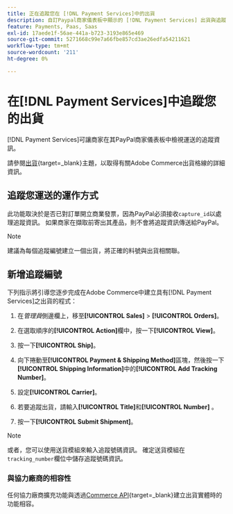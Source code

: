 ```yaml
---
title: 正在追蹤您在 [!DNL Payment Services]中的出貨
description: 自訂Paypal商家儀表板中顯示的 [!DNL Payment Services] 出貨與追蹤資訊。
feature: Payments, Paas, Saas
exl-id: 17aede1f-56ae-441a-b723-3193e865e469
source-git-commit: 5271668c99e7a66fbe857cd3ae26edfa54211621
workflow-type: tm+mt
source-wordcount: '211'
ht-degree: 0%

---
```


# 在[!DNL Payment Services]中追蹤您的出貨

[!DNL Payment Services]可讓商家在其PayPal商家儀表板中檢視運送的追蹤資訊。

請參閱[出貨](https://experienceleague.adobe.com/zh-hant/docs/commerce-admin/stores-sales/order-management/shipments){target=_blank}主題，以取得有關Adobe Commerce出貨格線的詳細資訊。

## 追蹤您運送的運作方式

此功能取決於是否已對訂單開立商業發票，因為PayPal必須接收`capture_id`以處理追蹤資訊。 如果商家在擷取前寄出其產品，則不會將追蹤資訊傳送給PayPal。

>[!NOTE]
>
> 建議為每個追蹤編號建立一個出貨，將正確的料號與出貨相關聯。

## 新增追蹤編號

下列指示將引導您逐步完成在Adobe Commerce中建立具有[!DNL Payment Services]之出貨的程式：

1. 在&#x200B;_管理員_&#x200B;側邊欄上，移至&#x200B;**[!UICONTROL Sales]** > **[!UICONTROL Orders]**。

1. 在選取順序的&#x200B;**[!UICONTROL Action]**&#x200B;欄中，按一下&#x200B;**[!UICONTROL View]**。

1. 按一下&#x200B;**[!UICONTROL Ship]**。

1. 向下捲動至&#x200B;**[!UICONTROL Payment & Shipping Method]**&#x200B;區塊，然後按一下&#x200B;**[!UICONTROL Shipping Information]**&#x200B;中的&#x200B;**[!UICONTROL Add Tracking Number]**。

1. 設定&#x200B;**[!UICONTROL Carrier]**。

1. 若要追蹤出貨，請輸入&#x200B;**[!UICONTROL Title]**&#x200B;和&#x200B;**[!UICONTROL Number]** 。

1. 按一下&#x200B;**[!UICONTROL Submit Shipment]**。

>[!NOTE]
>
> 或者，您可以使用送貨模組來輸入追蹤號碼資訊。 確定送貨模組在`tracking_number`欄位中儲存追蹤號碼資訊。

### 與協力廠商的相容性

任何協力廠商擴充功能與透過[Commerce API](https://developer.adobe.com/commerce/webapi/rest/attributes/#ShipmentRepositoryInterface){target=_blank}建立出貨實體時的功能相容。
